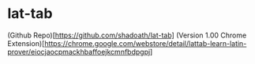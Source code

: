# lat-tab
(Github Repo)[https://github.com/shadoath/lat-tab]
(Version 1.00 Chrome Extension)[https://chrome.google.com/webstore/detail/lattab-learn-latin-prover/eiocjaocpmackhbaffoejkcmnfbdpgpj]
